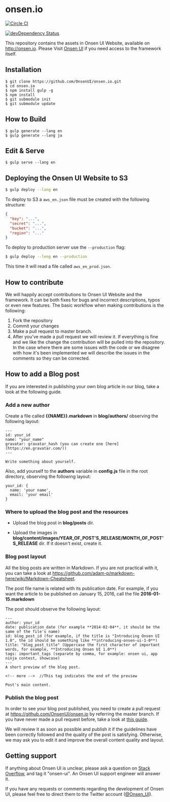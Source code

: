 onsen.io
====

[![Circle CI](https://circleci.com/gh/OnsenUI/OnsenUI.svg?style=svg)](https://circleci.com/gh/OnsenUI/onsen.io)

[![devDependency Status](https://david-dm.org/OnsenUI/onsen.io/dev-status.svg)](https://david-dm.org/OnsenUI/onsen.io#info=devDependencies)

This repository contains the assets in Onsen UI Website, available on http://onsen.io.
Please Visit [Onsen UI](https://github.com/OnsenUI/OnsenUI) if you need access to the framework itself.

Installation
----

```
$ git clone https://github.com/OnsenUI/onsen.io.git
$ cd onsen.io
$ npm install gulp -g
$ npm install
$ git submodule init
$ git submodule update
```

How to Build
----

```
$ gulp generate --lang en
$ gulp generate --lang ja
```

Edit & Serve
------------

```
$ gulp serve --lang en
```

Deploying the Onsen UI Website to S3
------------------------------------

```bash
$ gulp deploy --lang en
```

To deploy to S3 a `aws_en.json` file must be created with the following structure:

```json
{
  "key": "...",
  "secret": "...",
  "bucket": "...",
  "region": "..."
}
```

To deploy to production server use the `--production` flag:

```bash
$ gulp deploy --leng en --production
```

This time it will read a file called `aws_en_prod.json`.

How to contribute
-----------------

We will happily accept contributions to Onsen UI Website and the framework. It can be both fixes for bugs and incorrect descriptions, typos or even new features. The basic workflow when making contributions is the following:

1. Fork the repository
2. Commit your changes
3. Make a pull request to master branch.
4. After you've made a pull request we will review it. If everything is fine and we like the change the contribution will be pulled into the repository. In the case where there are some issues with the code or we disagree with how it's been implemented we will describe the issues in the comments so they can be corrected.

How to add a Blog post
-----------------

If you are interested in publishing your own blog article in our blog, take a look at the following guide.

### Add a new author

Create a file called **{{NAME}}.markdown** in **blog/authors/** observing the following layout:

```
---
id: your_id
name: "your_name"
gravatar: gravatar_hash (you can create one [here](https://en.gravatar.com/))
---

Write something about yourself.
```

Also, add yourself to the **authors** variable in **config.js** file in the root directory, observing the following layout:

```
your_id: {
  name: 'your name',
  email: 'your email'
}
```

### Where to upload the blog post and the resources

* Upload the blog post in **blog/posts** dir.

* Upload the images in **blog/content/images/YEAR_OF_POST'S_RELEASE/MONTH_OF_POST'S_RELEASE** dir. If it doesn't exist, create it.

### Blog post layout

All the blog posts are written in Markdown. If you are not practical with it, you can take a look at https://github.com/adam-p/markdown-here/wiki/Markdown-Cheatsheet.

The post file name is related with its publication date. For example, if you want the article to be published on January 15, 2016, call the file **2016-01-15.markdown**

The post should observe the following layout:

```
---
author: your_id
date: publication_date (for example **2014-02-04**, it should be the same of the file's name)
id: blog_post_id (for example, if the title is "Introducing Onsen UI 1.0", the id should be something like **introducing-onsen-ui-1-0**)
title: "blog_post_title" (Uppercase the first character of important words, for example, **Introducing Onsen UI 1.0**)
tags: important_tags (separate by comma, for example: onsen ui, app ninja contest, showcase)
---
A short preview of the blog post.

<!-- more -->  //This tag indicates the end of the preview

Post's main content.
```

### Publish the blog post

In order to see your blog post published, you need to create a pull request at https://github.com/OnsenUI/onsen.io by referring the master branch. If you have never made a pull request before, take a look at [this guide](https://help.github.com/articles/using-pull-requests/).

We will review it as soon as possible and publish it if the guidelines have been correctly followed and the quality of the post is satisfying. Otherwise, we may ask you to edit it and improve the overall content quality and layout.

Getting support
---------------

If anything about Onsen UI is unclear, please ask a question on [Stack Overflow](http://stackoverflow.com/questions/tagged/onsen-ui), and tag it "onsen-ui". An Onsen UI support engineer will answer it.

If you have any requests or comments regarding the development of Onsen UI, please feel free to direct them to the Twitter account ([@Onsen_UI](https://twitter.com/Onsen_UI)).
